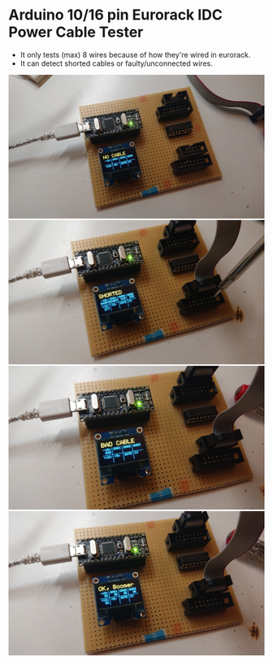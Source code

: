 Arduino 10/16 pin Eurorack IDC Power Cable Tester
=================================================

* It only tests (max) 8 wires because of how they're wired in eurorack.
* It can detect shorted cables or faulty/unconnected wires.

![picture](docs/image-nocable.jpg)
![picture](docs/image-shorted.jpg)
![picture](docs/image-bad.jpg)
![picture](docs/image-ok.jpg)
